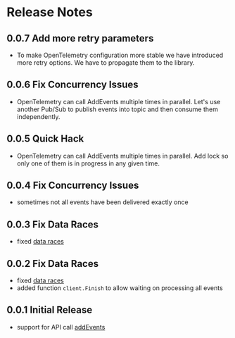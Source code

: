 # Release Notes

## 0.0.7 Add more retry parameters

* To make OpenTelemetry configuration more stable we have introduced more retry options. We have to propagate them to the library.

## 0.0.6 Fix Concurrency Issues

* OpenTelemetry can call AddEvents multiple times in parallel. Let's use another Pub/Sub to publish events into topic and then consume them independently.

## 0.0.5 Quick Hack

* OpenTelemetry can call AddEvents multiple times in parallel. Add lock so only one of them is in progress in any given time.

## 0.0.4 Fix Concurrency Issues

* sometimes not all events have been delivered exactly once

## 0.0.3 Fix Data Races

* fixed [data races](https://go.dev/doc/articles/race_detector)

## 0.0.2 Fix Data Races

* fixed [data races](https://go.dev/doc/articles/race_detector)
* added function `client.Finish` to allow waiting on processing all events
## 0.0.1 Initial Release

* support for API call [addEvents](https://app.scalyr.com/help/api#addEvents)
